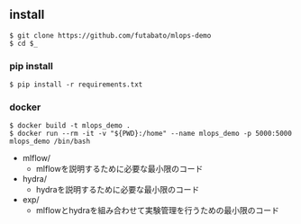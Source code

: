 ## install

```
$ git clone https://github.com/futabato/mlops-demo
$ cd $_
```

### pip install

```
$ pip install -r requirements.txt
```

### docker

```
$ docker build -t mlops_demo .
$ docker run --rm -it -v "${PWD}:/home" --name mlops_demo -p 5000:5000 mlops_demo /bin/bash
```

- mlflow/
  - mlflowを説明するために必要な最小限のコード
- hydra/
  - hydraを説明するために必要な最小限のコード
- exp/
  - mlflowとhydraを組み合わせて実験管理を行うための最小限のコード

